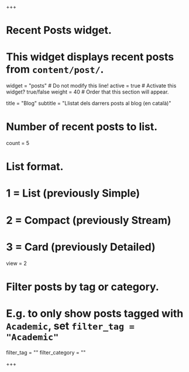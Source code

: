 +++
# Recent Posts widget.
# This widget displays recent posts from `content/post/`.
widget = "posts"  # Do not modify this line!
active = true  # Activate this widget? true/false
weight = 40  # Order that this section will appear.

title = "Blog"
subtitle = "Llistat dels darrers posts al blog (en català)"

# Number of recent posts to list.
count = 5

# List format.
# 1 = List (previously Simple)
# 2 = Compact (previously Stream)
# 3 = Card (previously Detailed)

view = 2

# Filter posts by tag or category.
#  E.g. to only show posts tagged with `Academic`, set `filter_tag = "Academic"`
filter_tag = ""
filter_category = ""

+++
